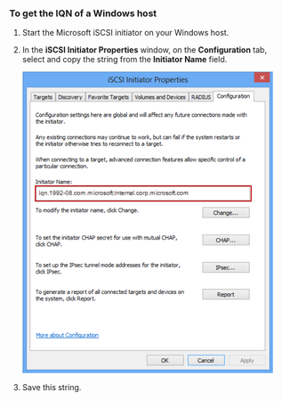 <properties 
   pageTitle="Get the IQN of a Windows host"
   description="Explains how to get the iSCSI Qualified Name (IQN) of a computer running Windows Server 2012."
   services="storsimple"
   documentationCenter="NA"
   authors="SharS"
   manager="adinah"
   editor="tysonn" />
<tags 
   ms.service="storsimple"
   ms.devlang="NA"
   ms.topic="article"
   ms.tgt_pltfrm="NA"
   ms.workload="TBD"
   ms.date="04/01/2015"
   ms.author="v-sharos" />

### To get the IQN of a Windows host

1. Start the Microsoft iSCSI initiator on your Windows host.

2. In the **iSCSI Initiator Properties** window, on the **Configuration** tab, select and copy the string from the **Initiator Name** field.
 
    ![iSCSI initiator properties](./media/storsimple-get-iqn/HCS_iSCSIInitiatorPropertiesFigureIQN-include.png)

3. Save this string.
